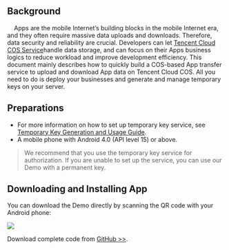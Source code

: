 ## Background
&nbsp;&nbsp;&nbsp;&nbsp;Apps are the mobile Internet’s building blocks in the mobile Internet era, and they often require massive data uploads and downloads. Therefore, data security and reliability are crucial. Developers can let  [Tencent Cloud COS Service](https://intl.cloud.tencent.com/product/cos)handle data storage, and can focus on their Apps business logics to reduce workload and improve development efficiency. This document mainly describes how to quickly build a COS-based App transfer service to upload and download App data on Tencent Cloud COS. All you need to do is deploy your businesses and generate and manage temporary keys on your server.

## Preparations

-  For more information on how to set up temporary key service, see [Temporary Key Generation and Usage Guide](https://intl.cloud.tencent.com/document/product/436/14048).
-  A mobile phone with Android 4.0 (API level 15) or above.

>We recommend that you use the temporary key service for authorization. If you are unable to set up the service, you can use our Demo with a permanent key.


## Downloading and Installing App


You can download the Demo directly by scanning the QR code with your Android phone:

![](https://main.qcloudimg.com/raw/2687b91ad1d02d335a9f264411275318.png)

Download complete code from [GitHub >>](https://github.com/tencentyun/qcloud-sdk-android-samples/tree/master/COSTransferPractice).

